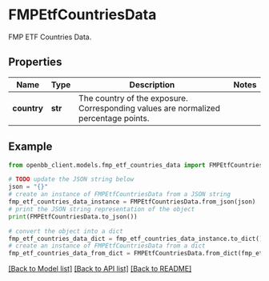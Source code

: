 # FMPEtfCountriesData

FMP ETF Countries Data.

## Properties

Name | Type | Description | Notes
------------ | ------------- | ------------- | -------------
**country** | **str** | The country of the exposure.  Corresponding values are normalized percentage points. | 

## Example

```python
from openbb_client.models.fmp_etf_countries_data import FMPEtfCountriesData

# TODO update the JSON string below
json = "{}"
# create an instance of FMPEtfCountriesData from a JSON string
fmp_etf_countries_data_instance = FMPEtfCountriesData.from_json(json)
# print the JSON string representation of the object
print(FMPEtfCountriesData.to_json())

# convert the object into a dict
fmp_etf_countries_data_dict = fmp_etf_countries_data_instance.to_dict()
# create an instance of FMPEtfCountriesData from a dict
fmp_etf_countries_data_from_dict = FMPEtfCountriesData.from_dict(fmp_etf_countries_data_dict)
```
[[Back to Model list]](../README.md#documentation-for-models) [[Back to API list]](../README.md#documentation-for-api-endpoints) [[Back to README]](../README.md)


